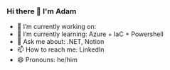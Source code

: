 ### Hi there 👋 I'm Adam

- 🔭 I’m currently working on: 
- 🌱 I’m currently learning: Azure + IaC + Powershell
- 💬 Ask me about: .NET, Notion
- 📫 How to reach me: LinkedIn
- 😄 Pronouns: he/him
